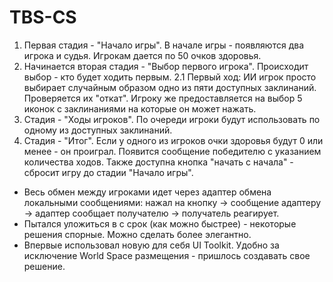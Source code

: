 # TBS-CS

1. Первая стадия - "Начало игры". В начале игры - появляются два игрока и судья. Игрокам дается по 50 очков здоровья.
2. Начинается вторая стадия - "Выбор первого игрока". Происходит выбор - кто будет ходить первым.
   2.1 Первый ход: ИИ игрок просто выбирает случайным образом одно из пяти доступных заклинаний. Проверяется их "откат". Игроку же предоставляется на выбор 5 иконок с заклинаниями на которые он может нажать.
3. Стадия - "Ходы игроков". По очереди игроки будут использовать по одному из доступных заклинаний.
4. Стадия - "Итог". Если у одного из игроков очки здоровья будут 0 или менее - он проиграл. Появится сообщение победителю с указанием количества ходов. Также доступна кнопка "начать с начала" - сбросит игру до стадии "Начало игры".


* Весь обмен между игроками идет через адаптер обмена локальными сообщениями: нажал на кнопку -> сообщение адаптеру -> адаптер сообщает получателю -> получатель реагирует.
* Пытался уложиться в с срок (как можно быстрее) - некоторые решения спорные. Можно сделать более элегантно.
* Впервые использовал новую для себя UI Toolkit. Удобно за исключение World Space размещения - пришлось создавать свое решение.

